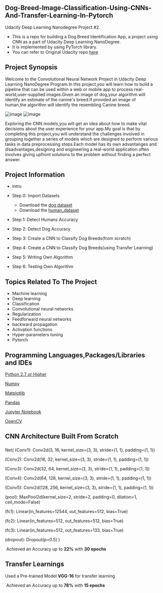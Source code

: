 ## Dog-Breed-Image-Classification-Using-CNNs-And-Transfer-Learning-In-Pytorch
Udacity Deep Learning Nanodegree Project #2.

 * This is a repo for building a Dog Breed Identification App, a project using CNN as a part of Udacity Deep Learning NanoDegree.
 * It is implemented by using PyTorch library.
 * You can refer to Original Udacity repo [here](https://github.com/udacity/deep-learning-v2-pytorch/tree/master/project-dog-classification)

## Project Synopsis

Welcome to the Convolutional Neural Network Project in Udacity Deep Learning NanoDegree Program.In this project,you will learn how to build a pipeline that can be used
within a web or mobile app to process real-world,user-supplied images.Given an image of dog,your algorithm will identify an estimate of the canine's breed.If provided an image of  human,the algorithm will identify the resembling Canine breed.

![image](https://github.com/udacity/deep-learning-v2-pytorch/raw/master/project-dog-classification/images/sample_dog_output.png) ![image](https://user-images.githubusercontent.com/54153994/115130002-e7cc7800-9feb-11eb-890e-d7aa82130972.png)

Exploring the CNN models,you will get an idea about how to make vital decisions about the user experience for your app.My goal is that by completing this project,you will understand the challenges involved in grouping together a series of models which are designed to perform various tasks in data preprocessing steps.Each model has its own advantanges and disadvantages,designing and engineering a real-world application often involves giving upfront solutions to the problem without finding a perfect answer.

## Project Information
* Intro
* Step 0: Import Datasets
   * Download the [dog dataset](https://s3-us-west-1.amazonaws.com/udacity-aind/dog-project/dogImages.zip)
   * Download the [human_dataset](https://s3-us-west-1.amazonaws.com/udacity-aind/dog-project/lfw.zip)

* Step 1: Detect Humans Accuracy
* Step 2: Detect Dog Accuracy
* Step 3: Create a CNN to Classify Dog Breeds(from scratch)
* Step 4: Create a CNN to Classify Dog Breeds(using Transfer Learning)
* Step 5: Writing Own Algorithm
* Step 6: Testing Own Algorithm

## Topics Related To The Project
* Machine learning
* Deep learning
* Classification
* Convolutional neural networks
* Regularization
* Feedforward neural networks
* backward propagation
* Activation functions
* Hyper-parameters tuning
* Pytorch

<h2>Programming Languages,Packages/Libraries and IDEs</h2>

[Python 2.7 or Higher](https://www.python.org/downloads/)

[Numpy](https://pypi.org/project/numpy/)

[Matplotlib](https://pypi.org/project/matplotlib/)

[Pandas](https://pypi.org/project/pandas/)

[Jupyter Notebook](https://jupyter.org/install)

[OpenCV](https://opencv.org/)

<h2>CNN Architecture Built From Scratch</h2>

#####
Net(
   (Conv1): Conv2d(3, 16, kernel_size=(3, 3), stride=(1, 1), padding=(1, 1))
  
   (Conv2): Conv2d(16, 32, kernel_size=(3, 3), stride=(1, 1), padding=(1, 1))
  
   (Conv3): Conv2d(32, 64, kernel_size=(3, 3), stride=(1, 1), padding=(1, 1))
  
   (Conv4): Conv2d(64, 128, kernel_size=(3, 3), stride=(1, 1), padding=(1, 1))
  
   (Conv5): Conv2d(128, 256, kernel_size=(3, 3), stride=(1, 1), padding=(1, 1))
  
   (pool): MaxPool2d(kernel_size=2, stride=2, padding=0, dilation=1, ceil_mode=False)
  
   (fc1): Linear(in_features=12544, out_features=512, bias=True)
  
   (fc2): Linear(in_features=512, out_features=512, bias=True)
  
   (fc3): Linear(in_features=512, out_features=133, bias=True)
  
   (dropout): Dropout(p=0.5)
  )
  
  ​	Achieved an Accuracy up to **22%** with **30 epochs**
  
  ## Transfer Learnings

  Used a Pre-trained Model **VGG-16** for transfer learning

  ​ Achieved an Accuracy up to **78%** with **15 epochs**


   
